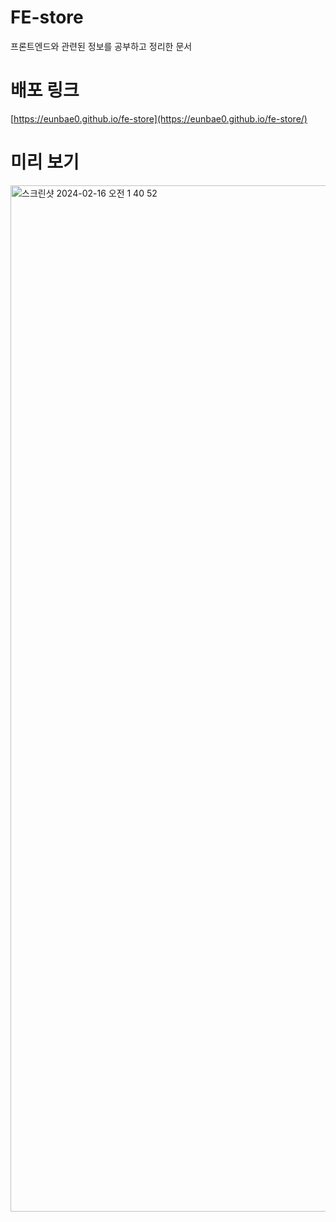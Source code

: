 # FE-store
프론트엔드와 관련된 정보를 공부하고 정리한 문서

# 배포 링크
[https://eunbae0.github.io/fe-store](https://eunbae0.github.io/fe-store/)

# 미리 보기
<img width="1642" alt="스크린샷 2024-02-16 오전 1 40 52" src="https://github.com/eunbae0/fe-store/assets/76601773/99071653-9318-4622-9767-5f9f56665cab">
